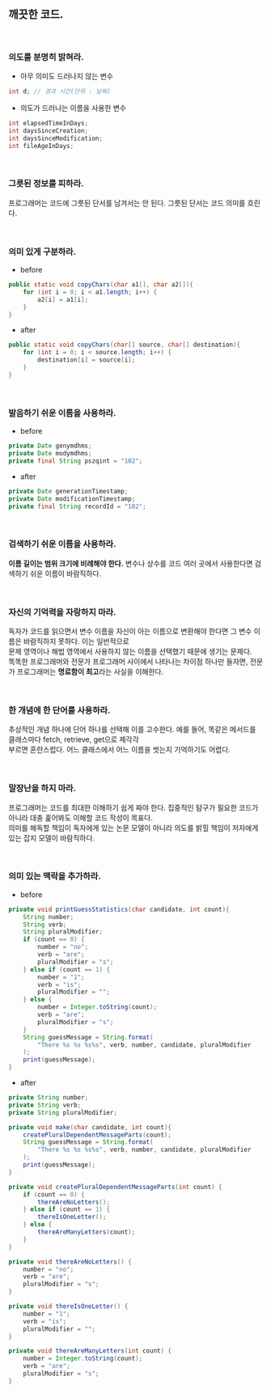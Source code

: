 ## 깨끗한 코드.

<br>

### 의도를 분명히 밝혀라.

* 아무 의미도 드러나지 않는 변수
```java
int d; // 경과 시간(단위 : 날짜)
```

* 의도가 드러나는 이름을 사용한 변수
```java
int elapsedTimeInDays;
int daysSinceCreation;
int daysSinceModification;
int fileAgeInDays;
```

<br>

### 그릇된 정보를 피하라.

프로그래머는 코드에 그릇된 단서를 남겨서는 안 된다. 그릇된 단서는 코드 의미를 흐린다.

<br>


### 의미 있게 구분하라.

* before
```java
public static void copyChars(char a1[], char a2[]){
    for (int i = 0; i < a1.length; i++) {
        a2[i] = a1[i];
    }
}
```

* after
```java
public static void copyChars(char[] source, char[] destination){
    for (int i = 0; i < source.length; i++) {
        destination[i] = source[i];
    }
}
```

<br>


### 발음하기 쉬운 이름을 사용하라.

* before
```java
private Date genymdhms;
private Date modymdhms;
private final String pszqint = "102";
```

* after
```java
private Date generationTimestamp;
private Date modificationTimestamp;
private final String recordId = "102";
```

<br>


### 검색하기 쉬운 이름을 사용하라.

**이름 길이는 범위 크기에 비례해야 한다.** 변수나 상수를 코드 여러 곳에서 사용한다면 검색하기 쉬운 이름이 바람직하다.

<br>

### 자신의 기억력을 자랑하지 마라.

독자가 코드를 읽으면서 변수 이름을 자신이 아는 이름으로 변환해야 한다면 그 변수 이름은 바람직하지 못하다. 이는 일반적으로 <br>
문제 영역이나 해법 영역에서 사용하지 않는 이름을 선택했기 때문에 생기는 문제다. <br>
똑똑한 프로그래머와 전문가 프로그래머 사이에서 나타나는 차이점 하나만 들자면, 전문가 프로그래머는 **명료함이 최고**라는 사실을 이해한다. 

<br>

### 한 개념에 한 단어를 사용하라.

추상적인 개념 하나에 단어 하나를 선택해 이를 고수한다. 예를 들어, 똑같은 메서드를 클래스마다 fetch, retrieve, get으로 제각각 <br>
부르면 혼란스럽다. 어느 클래스에서 어느 이름을 썻는지 기억하기도 어렵다. <br>

<br>


### 말장난을 하지 마라.

프로그래머는 코드를 최대한 이해하기 쉽게 짜야 한다. 집중적인 탐구가 필요한 코드가 아니라 대충 훑어봐도 이해할 코드 작성이 목표다. <br>
의미를 해독할 책임이 독자에게 있는 논문 모델이 아니라 의도를 밝힐 책임이 저자에게 있는 잡지 모델이 바람직하다. <br>

<br>

### 의미 있는 맥락을 추가하라.

* before
```java
private void printGuessStatistics(char candidate, int count){
    String number;
    String verb;
    String pluralModifier;
    if (count == 0) {
        number = "no";
        verb = "are";
        pluralModifier = "s";
    } else if (count == 1) {
        number = "1";
        verb = "is";
        pluralModifier = "";
    } else {
        number = Integer.toString(count);
        verb = "are";
        pluralModifier = "s";
    }
    String guessMessage = String.format(
        "There %s %s %s%s", verb, number, candidate, pluralModifier
    );
    print(guessMessage);
}
```

* after
```java
private String number;
private String verb;
private String pluralModifier;

private void make(char candidate, int count){
    createPluralDependentMessageParts(count);
    String guessMessage = String.format(
        "There %s %s %s%s", verb, number, candidate, pluralModifier
    );
    print(guessMessage);
}

private void createPluralDependentMessageParts(int count) {
    if (count == 0) {
        thereAreNoLetters();
    } else if (count == 1) {
        thereIsOneLetter();
    } else {
        thereAreManyLetters(count);
    }
}

private void thereAreNoLetters() {
    number = "no";
    verb = "are";
    pluralModifier = "s";
}

private void thereIsOneLetter() {
    number = "1";
    verb = "is";
    pluralModifier = "";
}

private void thereAreManyLetters(int count) {
    number = Integer.toString(count);
    verb = "are";
    pluralModifier = "s";
}
```

<br>
